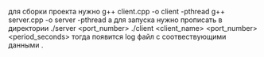 для сборки проекта нужно g++ client.cpp -o client -pthread
g++ server.cpp -o server -pthread а для запуска нужно прописать в директории ./server <port_number>
./client <client_name> <port_number> <period_seconds> тогда появится log файл с соотвествующими данными . 
